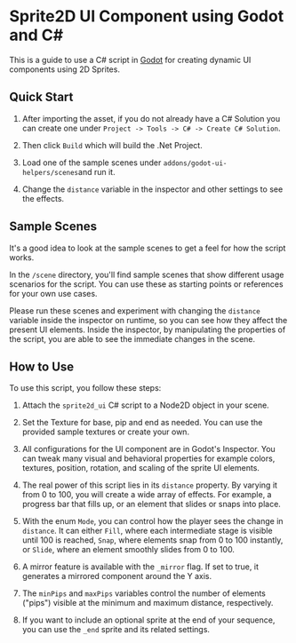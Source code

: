 # Sprite2D UI Component using Godot and C#

This is a guide to use a C# script in [Godot](https://godotengine.org/) for creating dynamic UI components using 2D Sprites. 

## Quick Start

1.  After importing the asset, if you do not already have a C# Solution you can create one under `Project -> Tools -> C# -> Create C# Solution`.

2. Then click `Build` which will build the .Net Project.

3. Load one of the sample scenes under `addons/godot-ui-helpers/scenes`and run it.

4. Change the `distance` variable in the inspector and other settings to see the effects.

## Sample Scenes

It's a good idea to look at the sample scenes to get a feel for how the script works.

In the `/scene` directory, you'll find sample scenes that show different usage scenarios for the script. You can use these as starting points or references for your own use cases.

Please run these scenes and experiment with changing the `distance` variable inside the inspector on runtime, so you can see how they affect the present UI elements. Inside the inspector, by manipulating the properties of the script, you are able to see the immediate changes in the scene.

## How to Use

To use this script, you follow these steps:

1. Attach the `sprite2d_ui` C# script to a Node2D object in your scene.

2. Set the Texture for base, pip and end as needed. You can use the provided sample textures or create your own.

3. All configurations for the UI component are in Godot's Inspector. You can tweak many visual and behavioral properties for example colors, textures, position, rotation, and scaling of the sprite UI elements. 

4. The real power of this script lies in its `distance` property. By varying it from 0 to 100, you will create a wide array of effects. For example, a progress bar that fills up, or an element that slides or snaps into place.

5. With the enum `Mode`, you can control how the player sees the change in `distance`. It can either `Fill`,  where each intermediate stage is visible until 100 is reached, `Snap`, where elements snap from 0 to 100 instantly, or `Slide`, where an element smoothly slides from 0 to 100.

6. A mirror feature is available with the `_mirror` flag. If set to true, it generates a mirrored component around the Y axis.

7. The `minPips` and `maxPips` variables control the number of elements ("pips") visible at the minimum and maximum distance, respectively.

8. If you want to include an optional sprite at the end of your sequence, you can use the `_end` sprite and its related settings.
